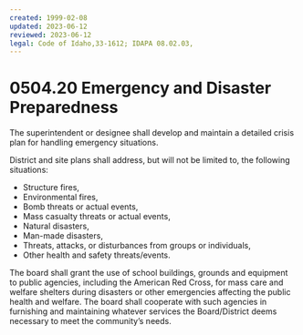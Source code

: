 ```yaml
---
created: 1999-02-08
updated: 2023-06-12
reviewed: 2023-06-12
legal: Code of Idaho,33-1612; IDAPA 08.02.03,
---
```


# 0504.20 Emergency and Disaster Preparedness

The superintendent or designee shall develop and maintain a detailed crisis plan for handling emergency situations.

District and site plans shall address, but will not be limited to, the following situations:

- Structure fires,
- Environmental fires,
- Bomb threats or actual events,
- Mass casualty threats or actual events,
- Natural disasters,
- Man-made disasters,
- Threats, attacks, or disturbances from groups or individuals,
- Other health and safety threats/events.

The board shall grant the use of school buildings, grounds and equipment to public agencies, including the American Red Cross, for mass care and welfare shelters during disasters or other emergencies affecting the public health and welfare. The board shall cooperate with such agencies in furnishing and maintaining whatever services the Board/District deems necessary to meet the community’s needs.


